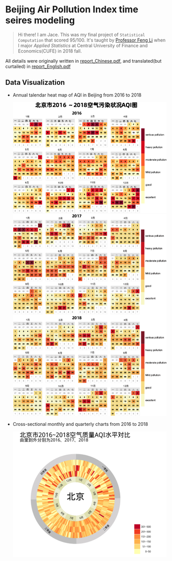 # Beijing Air Pollution Index time seires modeling

> Hi there! I am Jace. This was my final project of `Statistical Computation` that scored 95/100. It's taught by [Professor Feng Li](https://feng.li/) when I major *Applied Statistics* at Central University of Finance and Economics(CUFE) in 2018 fall.

All details were originally written in [report_Chinese.pdf](report_Chinese.pdf), and translated(but curtailed) in [report_English.pdf](report_English.pdf)


## Data Visualization

- Annual talendar heat map of AQI in Beijing from 2016 to 2018

    <img src="./image/1.1.png">
    <img src="./image/1.2.png">

- Cross-sectional monthly and quarterly charts from 2016 to 2018

    <img src="./image/1.3.png">